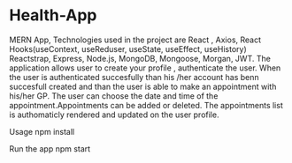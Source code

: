 # Health-App

MERN App, 
Technologies used in the project are React , Axios, React Hooks(useContext, useReduser, useState, useEffect, useHistory) Reactstrap, Express, Node.js,
MongoDB, Mongoose, Morgan, JWT. The application allows user to create your profile , authenticate the user.
When the user is authenticated succesfully than his /her account has benn succesfull created and than the user is able to make an appointment with his/her GP. 
The user can choose the date and time of the appointment.Appointments can be added or deleted.
The appointments list is authomaticly rendered and updated on the user profile.


Usage
npm install

Run the app
npm start


